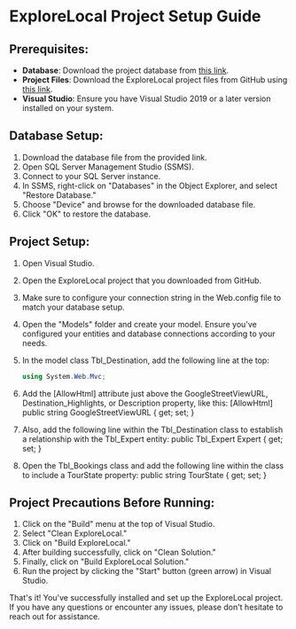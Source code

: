 # ExploreLocal Project Setup Guide

## Prerequisites:

- **Database**: Download the project database from [this link](https://cutt.ly/OwjPXR0Y).
- **Project Files**: Download the ExploreLocal project files from GitHub using [this link](https://cutt.ly/mwkhMEb2).
- **Visual Studio**: Ensure you have Visual Studio 2019 or a later version installed on your system.

## Database Setup:

1. Download the database file from the provided link.
2. Open SQL Server Management Studio (SSMS).
3. Connect to your SQL Server instance.
4. In SSMS, right-click on "Databases" in the Object Explorer, and select "Restore Database."
5. Choose "Device" and browse for the downloaded database file.
6. Click "OK" to restore the database.

## Project Setup:

1. Open Visual Studio.
2. Open the ExploreLocal project that you downloaded from GitHub.
3. Make sure to configure your connection string in the Web.config file to match your database setup.
4. Open the "Models" folder and create your model. Ensure you've configured your entities and database connections according to your needs.
5. In the model class Tbl_Destination, add the following line at the top:

   ```csharp
   using System.Web.Mvc;
6. Add the [AllowHtml] attribute just above the GoogleStreetViewURL, Destination_Highlights, or Description property, like this:
   [AllowHtml]
   public string GoogleStreetViewURL { get; set; }
7. Also, add the following line within the Tbl_Destination class to establish a relationship with the Tbl_Expert entity:
   public Tbl_Expert Expert { get; set; }
8. Open the Tbl_Bookings class and add the following line within the class to include a TourState property:
   public string TourState { get; set; }

## Project Precautions Before Running:   
1. Click on the "Build" menu at the top of Visual Studio.
2. Select "Clean ExploreLocal."
3. Click on "Build ExploreLocal."
4. After building successfully, click on "Clean Solution."
5. Finally, click on "Build ExploreLocal Solution."
6. Run the project by clicking the "Start" button (green arrow) in Visual Studio.

That's it! You've successfully installed and set up the ExploreLocal project. If you have any questions or encounter any issues, please don't hesitate to reach out for assistance.
